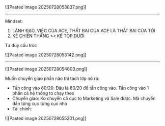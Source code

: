 ![[Pasted image 20250728053837.png]]

---
Mindset: 
1. LÃNH ĐẠO, VIỆC CỦA ACE, THẤT BẠI CỦA ACE LÀ THẤT BẠI CỦA TÔI 
2. KẺ CHIẾN THẮNG >< KẺ TOP DƯỚI


Tư duy cấu trúc 

![[Pasted image 20250728053142.png]]

---


![[Pasted image 20250728054603.png]]


Muốn chuyển giao phần nào thì tách lớp nó ra: 
- Tấn công vào 80/20: Đâu là 80/20 để tấn công vào. Tấn công vào 1 phần cả hệ thống to chạy theo
- Chuyển giao: Ko chuyển cả cục to Marketing và Sale được. Mà chuyển dần từng cục từng cục nhỏ
- Tài chính: 

![[Pasted image 20250728055201.png]]